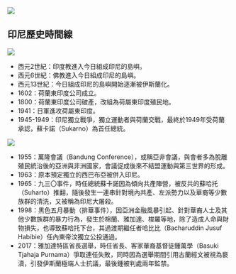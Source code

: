 ---
---
![](https://imgur.com/pS2XnBp.jpg)

## 印尼歷史時間線

![](https://imgur.com/10T8DMK.jpg)

* 西元2世紀：印度教進入今日組成印尼的島嶼。
* 西元6世紀：佛教進入今日組成印尼的島嶼。
* 西元13世紀：今日組成印尼的島嶼開始逐漸被伊斯蘭化。
* 1602：荷蘭東印度公司成立。
* 1800：荷蘭東印度公司破產，改組為荷屬東印度殖民地。
* 1941：日軍進攻荷屬東印度。
* 1945-1949：印尼獨立戰爭，獨立運動者與荷蘭交戰，最終於1949年受荷蘭承認，蘇卡諾（Sukarno）為首任總統。

![](https://imgur.com/3vMal6g.jpg)

* 1955：萬隆會議（Bandung Conference），或稱亞非會議，與會者多為脫離殖民統治後的亞洲與非洲國家，會議促成後來不結盟運動與第三世界的形成。
* 1963：原本預定獨立的西巴布亞被併入印尼。
* 1965：九三〇事件，時任總統蘇卡諾因為傾向共產陣營，被反共的蘇哈托（Suharto）推翻，隨後發生一連串針對境內共產、左派勢力以及華裔等少數族群的清洗，又被稱為印尼大屠殺。
* 1998：黑色五月暴動（排華事件），因亞洲金融風暴引起、針對華裔人士及其他少數族群的暴力行為，發生於棉蘭、雅加達、梭羅等地，除了造成人命與財物損失，也導致蘇哈托下台，其過渡期繼任者哈比比（Bacharuddin Jusuf Habibie）任內東帝汶獨立公投通過。
* 2017：雅加達特區省長選舉，時任省長、客家華裔基督徒鍾萬學（Basuki Tjahaja Purnama）爭取連任失敗，同時因為選舉期間引用古蘭經文被視為褻瀆，引發伊斯蘭極端人士抗議，最後鍾被判處兩年監禁。
